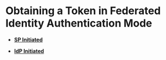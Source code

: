 # Obtaining a Token in Federated Identity Authentication Mode<a name="en-us_topic_0057845646"></a>

-   **[SP Initiated](sp-initiated.md)**  

-   **[IdP Initiated](idp-initiated.md)**  


